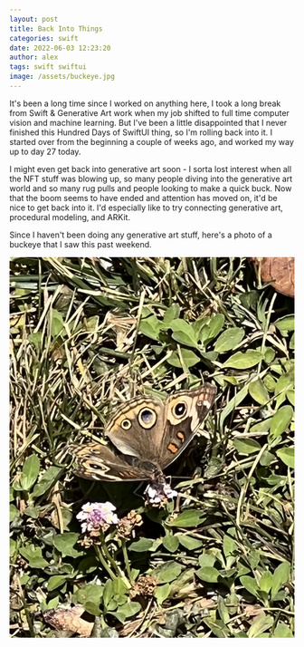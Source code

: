 ```yaml
---
layout: post
title: Back Into Things
categories: swift
date: 2022-06-03 12:23:20
author: alex
tags: swift swiftui
image: /assets/buckeye.jpg
---
```


It's been a long time since I worked on anything here, I took a long break from Swift & Generative Art work when my job shifted to full time computer vision and machine learning. But I've been a little disappointed that I never finished this Hundred Days of SwiftUI thing, so I'm rolling back into it. I started over from the beginning a couple of weeks ago, and worked my way up to day 27 today.

I might even get back into generative art soon - I sorta lost interest when all the NFT stuff was blowing up, so many people diving into the generative art world and so many rug pulls and people looking to make a quick buck. Now that the boom seems to have ended and attention has moved on, it'd be nice to get back into it. I'd especially like to try connecting generative art, procedural modeling, and ARKit.

Since I haven't been doing any generative art stuff, here's a photo of a buckeye that I saw this past weekend.

![Buckeye](/assets/buckeye.jpg)
